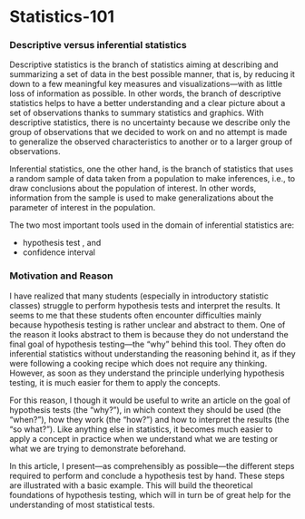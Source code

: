 # Statistics-101


### Descriptive versus inferential statistics

Descriptive statistics is the branch of statistics aiming at describing and summarizing a set of data in the best possible manner, that is, by reducing it down to a few meaningful key measures and visualizations—with as little loss of information as possible. In other words, the branch of descriptive statistics helps to have a better understanding and a clear picture about a set of observations thanks to summary statistics and graphics. With descriptive statistics, there is no uncertainty because we describe only the group of observations that we decided to work on and no attempt is made to generalize the observed characteristics to another or to a larger group of observations.

Inferential statistics, one the other hand, is the branch of statistics that uses a random sample of data taken from a population to make inferences, i.e., to draw conclusions about the population of interest. In other words, information from the sample is used to make generalizations about the parameter of interest in the population.

The two most important tools used in the domain of inferential statistics are:

* hypothesis test , and
* confidence interval 

### Motivation and Reason

I have realized that many students (especially in introductory statistic classes) struggle to perform hypothesis tests and interpret the results. It seems to me that these students often encounter difficulties mainly because hypothesis testing is rather unclear and abstract to them. One of the reason it looks abstract to them is because they do not understand the final goal of hypothesis testing—the “why” behind this tool. They often do inferential statistics without understanding the reasoning behind it, as if they were following a cooking recipe which does not require any thinking. However, as soon as they understand the principle underlying hypothesis testing, it is much easier for them to apply the concepts.

For this reason, I though it would be useful to write an article on the goal of hypothesis tests (the “why?”), in which context they should be used (the “when?”), how they work (the “how?”) and how to interpret the results (the “so what?”). Like anything else in statistics, it becomes much easier to apply a concept in practice when we understand what we are testing or what we are trying to demonstrate beforehand.

In this article, I present—as comprehensibly as possible—the different steps required to perform and conclude a hypothesis test by hand. These steps are illustrated with a basic example. This will build the theoretical foundations of hypothesis testing, which will in turn be of great help for the understanding of most statistical tests.
